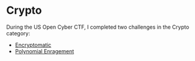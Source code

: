 # Crypto

During the US Open Cyber CTF, I completed two challenges in the Crypto category:

* [Encryptomatic](Encryptomatic/README.md)
* [Polynomial Enragement](Polynomial_Enragement/README.md)
